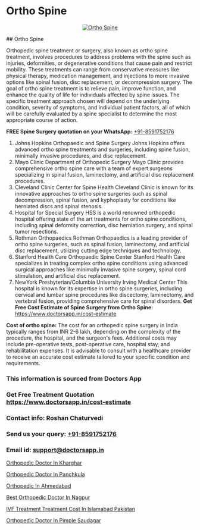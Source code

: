 # Ortho Spine

<p align="center">
  <a href="null">
    <img src="null" alt="Ortho Spine">
  </a>
</p>
## Ortho Spine

Orthopedic spine treatment or surgery, also known as ortho spine treatment, involves procedures to address problems with the spine such as injuries, deformities, or degenerative conditions that cause pain and restrict mobility. These treatments can range from conservative measures like physical therapy, medication management, and injections to more invasive options like spinal fusion, disc replacement, or decompression surgery. The goal of ortho spine treatment is to relieve pain, improve function, and enhance the quality of life for individuals affected by spine issues. The specific treatment approach chosen will depend on the underlying condition, severity of symptoms, and individual patient factors, all of which will be carefully evaluated by a spine specialist to determine the most appropriate course of action.

**FREE Spine Surgery quotation on your WhatsApp:**  [+91-8591752176](https://api.whatsapp.com/send?phone=8591752176)

1) Johns Hopkins Orthopaedic and Spine Surgery   Johns Hopkins offers advanced ortho spine treatments and surgeries, including spine fusion, minimally invasive procedures, and disc replacement.
2) Mayo Clinic Department of Orthopedic Surgery   Mayo Clinic provides comprehensive ortho spine care with a team of expert surgeons specializing in spinal fusion, laminectomy, and artificial disc replacement procedures.
3) Cleveland Clinic Center for Spine Health   Cleveland Clinic is known for its innovative approaches to ortho spine surgeries such as spinal decompression, spinal fusion, and kyphoplasty for conditions like herniated discs and spinal stenosis.
4) Hospital for Special Surgery   HSS is a world renowned orthopedic hospital offering state of the art treatments for ortho spine conditions, including spinal deformity correction, disc herniation surgery, and spinal tumor resections.
5) Rothman Orthopaedics   Rothman Orthopaedics is a leading provider of ortho spine surgeries, such as spinal fusion, laminectomy, and artificial disc replacement, utilizing cutting edge techniques and technology.
6) Stanford Health Care Orthopaedic Spine Center   Stanford Health Care specializes in treating complex ortho spine conditions using advanced surgical approaches like minimally invasive spine surgery, spinal cord stimulation, and artificial disc replacement.
7) NewYork Presbyterian/Columbia University Irving Medical Center   This hospital is known for its expertise in ortho spine surgeries, including cervical and lumbar spine procedures like discectomy, laminectomy, and vertebral fusion, providing comprehensive care for spinal disorders.
**Get Free Cost Estimate of Spine Surgery from Ortho Spine:** https://www.doctorsapp.in/cost-estimate

**Cost of ortho spine:**
The cost for an orthopedic spine surgery in India typically ranges from INR 2-6 lakh, depending on the complexity of the procedure, the hospital, and the surgeon's fees. Additional costs may include pre-operative tests, post-operative care, hospital stay, and rehabilitation expenses. It is advisable to consult with a healthcare provider to receive an accurate cost estimate tailored to your specific condition and requirements.

### This information is sourced from Doctors App 
### Get Free Treatment Quotation https://www.doctorsapp.in/cost-estimate
### Contact info: Roshan Chaturvedi 
### Send us your query: [+91-8591752176](https://api.whatsapp.com/send?phone=8591752176) 
### Email id: support@doctorsapp.in

[Orthopedic Doctor In Kharghar](https://www.linkedin.com/pulse/orthopedic-doctor-kharghar-doctorsappin-d4qtc?trackingId=0MABeXFsXGTpiHVBSN8T5Q%3D%3D&lipi=urn%3Ali%3Apage%3Ad_flagship3_company_admin%3BcTUR6naWQkWjeA%2BR15noZQ%3D%3D)

[Orthopedic Doctor In Panchkula](https://www.linkedin.com/pulse/orthopedic-doctor-panchkula-doctorsapp-dhaka-njlde?trackingId=p6Z7hilyjxWuByT9sZBJ6g%3D%3D&lipi=urn%3Ali%3Apage%3Ad_flagship3_company_admin%3Bo%2BosOGJBSO63YocmsfjAZA%3D%3D)

[Orthopedic In Ahmedabad](https://medium.com/@manish632504/orthopedic-in-ahmedabad-918022614663)

[Best Orthopedic Doctor In Nagpur](https://medium.com/@vimalrana22/best-orthopedic-doctor-in-nagpur-828a7e80d2f9)

[IVF Treatment Treatment Cost In Islamabad Pakistan](https://doctors-apps.github.io/doctorsapp/ivf-treatment-treatment-cost-in-islamabad-pakistan)

[Orthopedic Doctor In Pimple Saudagar](https://doctors-apps.github.io/doctorsapp/orthopedic-doctor-in-pimple-saudagar)

